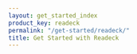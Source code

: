 ```yaml
---
layout: get_started_index
product_key: readeck
permalink: "/get-started/readeck/"
title: Get Started with Readeck
---
```

